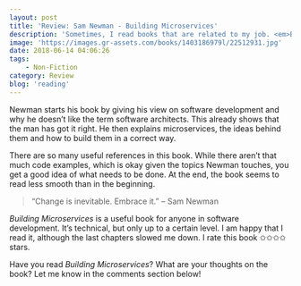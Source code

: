 ```yaml
---
layout: post
title: 'Review: Sam Newman - Building Microservices'
description: 'Sometimes, I read books that are related to my job. <em>Building Microservices</em> is one of them. For those who don&#8217;t know, Microservices are the buzzword in software development for the past 8 years. You can&#8217;t go to a conference without people asking you whether you build microservices. Yet so many people do it wrong. That&#8217;s where this book comes in. Or so I hoped. Let&#8217;s find out what I learnt from it.'
image: 'https://images.gr-assets.com/books/1403186979l/22512931.jpg'
date: 2018-06-14 04:06:26
tags:
    - Non-Fiction
category: Review
blog: 'reading'
---
```

Newman starts his book by giving his view on software development and why he doesn&#8217;t like the term software architects. This already shows that the man has got it right. He then explains microservices, the ideas behind them and how to build them in a correct way.

There are so many useful references in this book. While there aren&#8217;t that much code examples, which is okay given the topics Newman touches, you get a good idea of what needs to be done. At the end, the book seems to read less smooth than in the beginning.

> 
>   &#8220;Change is inevitable. Embrace it.&#8221; &#8211; Sam Newman
> 

<em>Building Microservices</em> is a useful book for anyone in software development. It&#8217;s technical, but only up to a certain level. I am happy that I read it, although the last chapters slowed me down. I rate this book ✩✩✩✩ stars.

Have you read <em>Building Microservices</em>? What are your thoughts on the book? Let me know in the comments section below!
